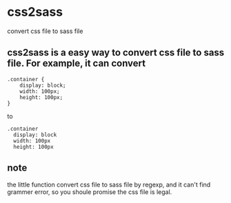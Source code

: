 # css2sass
convert css file to sass file
## css2sass is a easy way to convert css file to sass file. For example, it can convert
    .container {
        display: block;
        width: 100px;
        height: 100px;   
    }
to

    .container
      display: block
      width: 100px
      height: 100px

## note
the little function convert css file to sass file by regexp, and it can't find grammer error,
so you shoule promise the css file is legal.